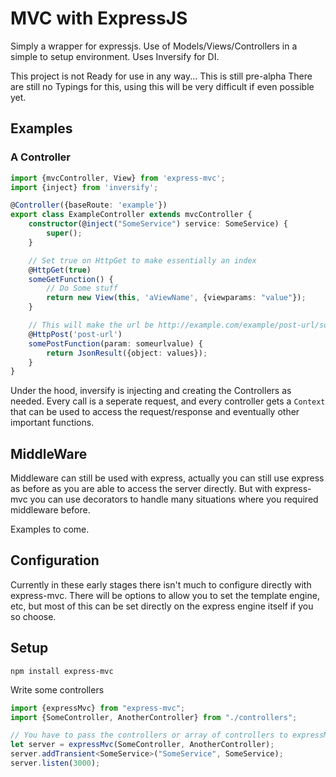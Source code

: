 # MVC with ExpressJS
Simply a wrapper for expressjs. Use of Models/Views/Controllers in a simple to setup environment. Uses Inversify for DI.

This project is not Ready for use in any way... This is still pre-alpha
There are still no Typings for this, using this will be very difficult if even possible yet.

## Examples
### A Controller
``` typescript
import {mvcController, View} from 'express-mvc';
import {inject} from 'inversify';

@Controller({baseRoute: 'example'})
export class ExampleController extends mvcController {
    constructor(@inject("SomeService") service: SomeService) {
        super();
    }

    // Set true on HttpGet to make essentially an index
    @HttpGet(true)
    someGetFunction() {
        // Do Some stuff
        return new View(this, 'aViewName', {viewparams: "value"});
    }

    // This will make the url be http://example.com/example/post-url/someurlvalue
    @HttpPost('post-url')
    somePostFunction(param: someurlvalue) {
        return JsonResult({object: values});
    }
}
```

Under the hood, inversify is injecting and creating the Controllers as needed. Every call is a seperate request, and every controller gets a `Context` that can be used to access the request/response and eventually other important functions.

## MiddleWare
Middleware can still be used with express, actually you can still use express as before as you are able to access the server directly. But with express-mvc you can use decorators to handle many situations where you required middleware before.

Examples to come.

## Configuration
Currently in these early stages there isn't much to configure directly with express-mvc. There will be options to allow you to set the template engine, etc, but most of this can be set directly on the express engine itself if you so choose.

## Setup

`npm install express-mvc`

Write some controllers

``` typescript
import {expressMvc} from "express-mvc";
import {SomeController, AnotherController} from "./controllers";

// You have to pass the controllers or array of controllers to expressMvc
let server = expressMvc(SomeController, AnotherController);
server.addTransient<SomeService>("SomeService", SomeService);
server.listen(3000);
```
